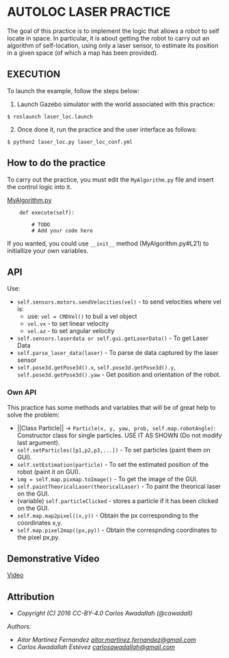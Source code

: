# AUTOLOC LASER PRACTICE                      

The goal of this practice is to implement the logic that allows a robot to self
locate in space. In particular, it is about getting the robot to carry out an 
algorithm of self-location, using only a laser sensor, to estimate its position 
in a given space (of which a map has been provided).

## EXECUTION

To launch the example, follow the steps below:

1. Launch Gazebo simulator with the world associated with this practice:

`$ roslaunch laser_loc.launch`

2. Once done it, run the practice and the user interface as follows:

`$ python2 laser_loc.py laser_loc_conf.yml`



## How to do the practice

To carry out the practice, you must edit the `MyAlgorithm.py` file and insert the 
control logic into it.

[MyAlgorithm.py](MyAlgorithm.py#L84)

```
    def execute(self):

        # TODO
        # Add your code here
```

If you wanted, you could use `__init__` method (MyAlgorithm.py#L21) to initiallize 
your own variables.


## API

Use:

* `self.sensors.motors.sendVelocities(vel)` - to send velocities where vel is:
    * use: `vel = CMDVel()` to buil a vel object
    * `vel.vx` - to set linear velocity
    * `vel.az` - to set angular velocity
* `self.sensors.laserdata or self.gui.getLaserData()` - To get Laser Data
* `self.parse_laser_data(laser)` - To parse de data captured by the laser sensor
* `self.pose3d.getPose3d().x`, `self.pose3d.getPose3d().y`, `self.pose3d.getPose3d().yaw` - Get position and orientation of the robot.


### Own API

This practice has some methods and variables that will be of great help to solve the problem:

* ||Class Particle|| -> `Particle(x, y, yaw, prob, self.map.robotAngle)`:
    Constructor class for single particles. USE IT AS SHOWN (Do not modify last argument).
* `self.setParticles([p1,p2,p3,...])` - To set particles (paint them on GUI).
* `self.setEstimation(particle)` - To set the estimated position of the robot (paint it on GUI).
* `img = self.map.pixmap.toImage()` - To get the image of the GUI.
* `self.paintTheoricalLaser(theoricalLaser)` - To paint the theorical laser on the GUI.
*  (variable) `self.particleClicked` - stores a particle if it has been clicked on the GUI.
* `self.map.map2pixel((x,y))` - Obtain the px corresponding to the coordinates x,y.
* `self.map.pixel2map((px,py))` - Obtain the correspnding coordinates to the pixel px,py.


## Demonstrative Video
[Video](https://www.youtube.com/watch?v=FmUN_tzM9MM)

## Attribution

* *Copyright (C) 2016 CC-BY-4.0 Carlos Awadallah (@cawadall)*

*Authors:*
* *Aitor Martinez Fernandez <aitor.martinez.fernandez@gmail.com>*
* *Carlos Awadallah Estévez <carlosawadallah@gmail.com>*


